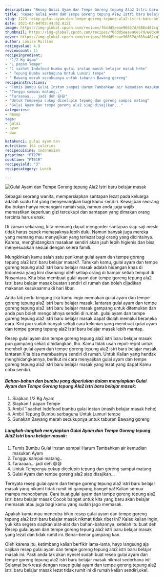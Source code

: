 ```yaml
---
description: "Resep Gulai Ayam dan Tempe Goreng tepung Ala2 Istri baru belajar masak yang enak dan Mudah Dibuat"
title: "Resep Gulai Ayam dan Tempe Goreng tepung Ala2 Istri baru belajar masak yang enak dan Mudah Dibuat"
slug: 1223-resep-gulai-ayam-dan-tempe-goreng-tepung-ala2-istri-baru-belajar-masak-yang-enak-dan-mudah-dibuat
date: 2021-03-04T05:44:02.812Z
image: https://img-global.cpcdn.com/recipes/f6ddd5eeae96657d/680x482cq70/gulai-ayam-dan-tempe-goreng-tepung-ala2-istri-baru-belajar-masak-foto-resep-utama.jpg
thumbnail: https://img-global.cpcdn.com/recipes/f6ddd5eeae96657d/680x482cq70/gulai-ayam-dan-tempe-goreng-tepung-ala2-istri-baru-belajar-masak-foto-resep-utama.jpg
cover: https://img-global.cpcdn.com/recipes/f6ddd5eeae96657d/680x482cq70/gulai-ayam-dan-tempe-goreng-tepung-ala2-istri-baru-belajar-masak-foto-resep-utama.jpg
author: Louisa Mullins
ratingvalue: 4.9
reviewcount: 11
recipeingredient:
- "1/2 Kg Ayam"
- "1 papan Tempe"
- "1 sachet Indofood bumbu gulai instan masih belajar masak hehe"
- " Tepung Bumbu serbaguna Untuk Lumuri tempe"
- " Bawang merah secukupnya untuk taburan Bawang goreng"
recipeinstructions:
- "Tumis Bumbu Gulai Instan sampai Harum Tambahkan air kemudian masukan Ayam"
- "Tunggu sampai matang.."
- "Taraaaaa... jadi deh 😄😄"
- "Untuk Tempenya cukup dicelupin tepung dan goreng sampai matang"
- "Gulai Ayam dan tempe goreng ala2 siap disajikan..."
categories:
- Resep
tags:
- gulai
- ayam
- dan

katakunci: gulai ayam dan 
nutrition: 164 calories
recipecuisine: Indonesian
preptime: "PT27M"
cooktime: "PT51M"
recipeyield: "3"
recipecategory: Lunch

---
```



![Gulai Ayam dan Tempe Goreng tepung Ala2 Istri baru belajar masak](https://img-global.cpcdn.com/recipes/f6ddd5eeae96657d/680x482cq70/gulai-ayam-dan-tempe-goreng-tepung-ala2-istri-baru-belajar-masak-foto-resep-utama.jpg)

Sebagai seorang wanita, mempersiapkan santapan lezat pada keluarga adalah suatu hal yang menyenangkan bagi kamu sendiri. Kewajiban seorang ibu bukan hanya menangani rumah saja, namun anda juga wajib memastikan keperluan gizi tercukupi dan santapan yang dimakan orang tercinta harus enak.

Di zaman  sekarang, kita memang dapat mengorder santapan siap saji meski tidak harus capek memasaknya lebih dulu. Namun banyak juga mereka yang memang mau menyajikan yang terlezat bagi orang yang dicintainya. Karena, menghidangkan masakan sendiri akan jauh lebih higienis dan bisa menyesuaikan sesuai dengan selera famili. 



Mungkinkah kamu salah satu penikmat gulai ayam dan tempe goreng tepung ala2 istri baru belajar masak?. Tahukah kamu, gulai ayam dan tempe goreng tepung ala2 istri baru belajar masak adalah hidangan khas di Indonesia yang kini disenangi oleh setiap orang di hampir setiap tempat di Nusantara. Kita bisa membuat gulai ayam dan tempe goreng tepung ala2 istri baru belajar masak buatan sendiri di rumah dan boleh dijadikan makanan kesukaanmu di hari libur.

Anda tak perlu bingung jika kamu ingin memakan gulai ayam dan tempe goreng tepung ala2 istri baru belajar masak, lantaran gulai ayam dan tempe goreng tepung ala2 istri baru belajar masak gampang untuk ditemukan dan anda pun boleh mengolahnya sendiri di rumah. gulai ayam dan tempe goreng tepung ala2 istri baru belajar masak dapat diolah memalui beraneka cara. Kini pun sudah banyak sekali cara kekinian yang membuat gulai ayam dan tempe goreng tepung ala2 istri baru belajar masak lebih mantap.

Resep gulai ayam dan tempe goreng tepung ala2 istri baru belajar masak pun gampang sekali dihidangkan, lho. Kamu tidak usah repot-repot untuk membeli gulai ayam dan tempe goreng tepung ala2 istri baru belajar masak, lantaran Kita bisa membuatnya sendiri di rumah. Untuk Kalian yang hendak menghidangkannya, berikut ini cara menyajikan gulai ayam dan tempe goreng tepung ala2 istri baru belajar masak yang lezat yang dapat Kamu coba sendiri.

<!--inarticleads1-->

##### Bahan-bahan dan bumbu yang diperlukan dalam menyiapkan Gulai Ayam dan Tempe Goreng tepung Ala2 Istri baru belajar masak:

1. Siapkan 1/2 Kg Ayam
1. Siapkan 1 papan Tempe
1. Ambil 1 sachet Indofood bumbu gulai instan (masih belajar masak hehe)
1. Ambil  Tepung Bumbu serbaguna Untuk Lumuri tempe
1. Gunakan  Bawang merah secukupnya untuk taburan Bawang goreng




<!--inarticleads2-->

##### Langkah-langkah menyiapkan Gulai Ayam dan Tempe Goreng tepung Ala2 Istri baru belajar masak:

1. Tumis Bumbu Gulai Instan sampai Harum Tambahkan air kemudian masukan Ayam
1. Tunggu sampai matang..
1. Taraaaaa... jadi deh 😄😄
1. Untuk Tempenya cukup dicelupin tepung dan goreng sampai matang
1. Gulai Ayam dan tempe goreng ala2 siap disajikan...




Ternyata resep gulai ayam dan tempe goreng tepung ala2 istri baru belajar masak yang nikamt tidak rumit ini gampang banget ya! Kalian semua mampu mencobanya. Cara buat gulai ayam dan tempe goreng tepung ala2 istri baru belajar masak Cocok banget untuk kita yang baru akan belajar memasak atau juga bagi kamu yang sudah jago memasak.

Apakah kamu mau mencoba bikin resep gulai ayam dan tempe goreng tepung ala2 istri baru belajar masak nikmat tidak ribet ini? Kalau kalian ingin, yuk kita segera siapkan alat-alat dan bahan-bahannya, setelah itu buat deh Resep gulai ayam dan tempe goreng tepung ala2 istri baru belajar masak yang lezat dan tidak rumit ini. Benar-benar gampang kan. 

Oleh karena itu, ketimbang kalian berfikir lama-lama, hayo langsung aja sajikan resep gulai ayam dan tempe goreng tepung ala2 istri baru belajar masak ini. Pasti anda tak akan nyesel sudah buat resep gulai ayam dan tempe goreng tepung ala2 istri baru belajar masak nikmat sederhana ini! Selamat berkreasi dengan resep gulai ayam dan tempe goreng tepung ala2 istri baru belajar masak lezat tidak rumit ini di rumah kalian sendiri,oke!.

